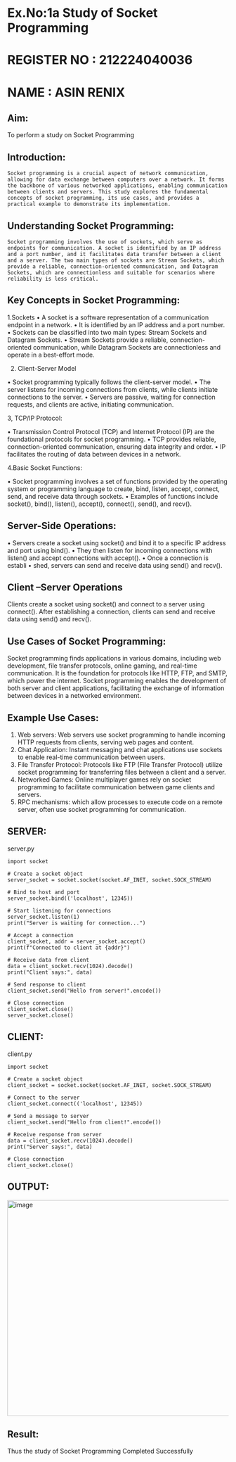 # Ex.No:1a  			Study of Socket Programming
# REGISTER NO : 212224040036
# NAME : ASIN RENIX
## Aim: 
To perform a study on Socket Programming
## Introduction:

 	Socket programming is a crucial aspect of network communication, allowing for data exchange between computers over a network. It forms the backbone of various networked applications, enabling communication between clients and servers. This study explores the fundamental concepts of socket programming, its use cases, and provides a practical example to demonstrate its implementation.
## Understanding Socket Programming:
	Socket programming involves the use of sockets, which serve as endpoints for communication. A socket is identified by an IP address and a port number, and it facilitates data transfer between a client and a server. The two main types of sockets are Stream Sockets, which provide a reliable, connection-oriented communication, and Datagram Sockets, which are connectionless and suitable for scenarios where reliability is less critical.
## Key Concepts in Socket Programming:
1.Sockets
•	A socket is a software representation of a communication endpoint in a network.
•	It is identified by an IP address and a port number.
•	Sockets can be classified into two main types: Stream Sockets and Datagram Sockets.
•	Stream Sockets provide a reliable, connection-oriented communication, while Datagram Sockets are connectionless and operate in a best-effort mode.

2. Client-Server Model

•	Socket programming typically follows the client-server model.
•	The server listens for incoming connections from clients, while clients initiate connections to the server.
•	Servers are passive, waiting for connection requests, and clients are active, initiating communication.

3, TCP/IP Protocol:

•	Transmission Control Protocol (TCP) and Internet Protocol (IP) are the foundational protocols for socket programming.
•	TCP provides reliable, connection-oriented communication, ensuring data integrity and order.
•	IP facilitates the routing of data between devices in a network.

4.Basic Socket Functions:

•	Socket programming involves a set of functions provided by the operating system or programming language to create, bind, listen, accept, connect, send, and receive data through sockets.
•	Examples of functions include socket(), bind(), listen(), accept(), connect(), send(), and recv().

## Server-Side Operations:

•	Servers create a socket using socket() and bind it to a specific IP address and port using bind().
•	They then listen for incoming connections with listen() and accept connections with accept().
•	Once a connection is establi
•	shed, servers can send and receive data using send() and recv().

## Client –Server Operations

Clients create a socket using socket() and connect to a server using connect().
After establishing a connection, clients can send and receive data using send() and recv().

## Use Cases of Socket Programming:
Socket programming finds applications in various domains, including web development, file transfer protocols, online gaming, and real-time communication. It is the foundation for protocols like HTTP, FTP, and SMTP, which power the internet. Socket programming enables the development of both server and client applications, facilitating the exchange of information between devices in a networked environment.
## Example Use Cases:

1.	Web servers: Web servers use socket programming to handle incoming HTTP requests from clients, serving web pages and content.
2.	Chat Application: Instant messaging and chat applications use sockets to enable real-time communication between users.
3.	File Transfer Protocol: Protocols like FTP (File Transfer Protocol) utilize socket programming for transferring files between a client and a server.
4.	Networked Games: Online multiplayer games rely on socket programming to facilitate communication between game clients and servers.
5.	RPC mechanisms: which allow processes to execute code on a remote server, often use socket programming for communication.
## SERVER:
server.py
```
import socket

# Create a socket object
server_socket = socket.socket(socket.AF_INET, socket.SOCK_STREAM)

# Bind to host and port
server_socket.bind(('localhost', 12345))

# Start listening for connections
server_socket.listen(1)
print("Server is waiting for connection...")

# Accept a connection
client_socket, addr = server_socket.accept()
print(f"Connected to client at {addr}")

# Receive data from client
data = client_socket.recv(1024).decode()
print("Client says:", data)

# Send response to client
client_socket.send("Hello from server!".encode())

# Close connection
client_socket.close()
server_socket.close()
```
## CLIENT:
client.py
```
import socket

# Create a socket object
client_socket = socket.socket(socket.AF_INET, socket.SOCK_STREAM)

# Connect to the server
client_socket.connect(('localhost', 12345))

# Send a message to server
client_socket.send("Hello from client!".encode())

# Receive response from server
data = client_socket.recv(1024).decode()
print("Server says:", data)

# Close connection
client_socket.close()
```
## OUTPUT:

<img width="1501" height="491" alt="image" src="https://github.com/user-attachments/assets/1f3f4aee-7a87-43fb-a243-4350eba134bf" />


## Result:
Thus the study of Socket Programming Completed Successfully
